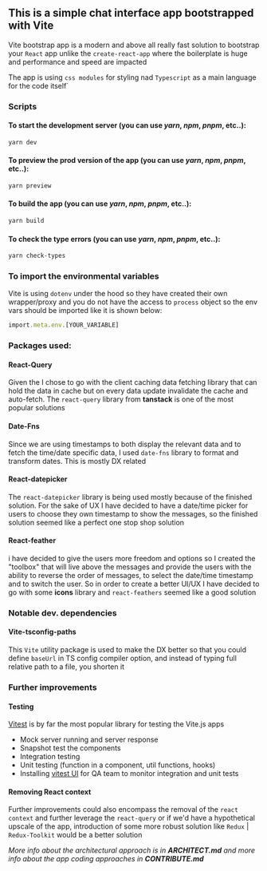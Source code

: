 ## This is a simple chat interface app bootstrapped with Vite

Vite bootstrap app is a modern and above all really fast solution to bootstrap your `React` app unlike the `create-react-app` where the boilerplate is huge and performance and speed are impacted

The app is using `css modules` for styling nad `Typescript` as a main language for the code itself`

### Scripts

#### **To start the development server** (you can use _yarn_, _npm_, _pnpm_, etc..):

```sh
yarn dev
```

#### **To preview the prod version of the app** (you can use _yarn_, _npm_, _pnpm_, etc..):

```sh
yarn preview
```

#### **To build the app** (you can use _yarn_, _npm_, _pnpm_, etc..):

```sh
yarn build
```

#### **To check the type errors** (you can use _yarn_, _npm_, _pnpm_, etc..):

```sh
yarn check-types
```

### To import the environmental variables

Vite is using `dotenv` under the hood so they have created their own wrapper/proxy and you do not have the access to `process` object so the env vars should be imported like it is shown below:

```ts
import.meta.env.[YOUR_VARIABLE]
```

### Packages used:

#### **React-Query**

Given the I chose to go with the client caching data fetching library that can hold the data in cache but on every data update invalidate the cache and auto-fetch. The `react-query` library from **tanstack** is one of the most popular solutions

#### **Date-Fns**

Since we are using timestamps to both display the relevant data and to fetch the time/date specific data, I used `date-fns` library to format and transform dates. This is mostly DX related

#### **React-datepicker**

The `react-datepicker` library is being used mostly because of the finished solution. For the sake of UX I have decided to have a date/time picker for users to choose they own timestamp to show the messages, so the finished solution seemed like a perfect one stop shop solution

#### **React-feather**

i have decided to give the users more freedom and options so I created the "toolbox" that will live above the messages and provide the users with the ability to reverse the order of messages, to select the date/time timestamp and to switch the user. So in order to create a better UI/UX I have decided to go with some **icons** library and `react-feathers` seemed like a good solution

### Notable dev. dependencies

#### **Vite-tsconfig-paths**

This `Vite` utility package is used to make the DX better so that you could define `baseUrl` in TS config compiler option, and instead of typing full relative path to a file, you shorten it

### Further improvements

#### **Testing**

[Vitest](https://vitest.dev) is by far the most popular library for testing the Vite.js apps

- Mock server running and server response
- Snapshot test the components
- Integration testing
- Unit testing (function in a component, util functions, hooks)
- Installing [vitest UI](https://vitest.dev/guide/ui.html) for QA team to monitor integration and unit tests

#### **Removing React context**

Further improvements could also encompass the removal of the `react context` and further leverage the `react-query` or if we'd have a hypothetical upscale of the app, introduction of some more robust solution like `Redux` | `Redux-Toolkit` would be a better solution

_More info about the architectural approach is in **ARCHITECT.md** and more info about the app coding approaches in **CONTRIBUTE.md**_
